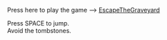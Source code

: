 Press here to play the game --> [EscapeTheGraveyard](https://viktornikolov069.github.io/GodotExample/)

Press SPACE to jump. <br />
Avoid the tombstones.
